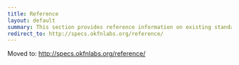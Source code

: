 ```yaml
---
title: Reference
layout: default
summary: This section provides reference information on existing standards that are relevant to the purpose of Data Protocols
redirect_to: http://specs.okfnlabs.org/reference/
---
```


Moved to: <http://specs.okfnlabs.org/reference/>
